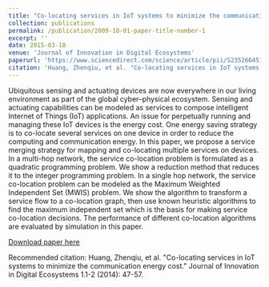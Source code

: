 ```yaml
---
title: "Co-locating services in IoT systems to minimize the communication energy cost"
collection: publications
permalink: /publication/2009-10-01-paper-title-number-1
excerpt: ''
date: 2015-03-18
venue: 'Journal of Innovation in Digital Ecosystems'
paperurl: 'https://www.sciencedirect.com/science/article/pii/S2352664515000061'
citation: 'Huang, Zhenqiu, et al. "Co-locating services in IoT systems to minimize the communication energy cost." Journal of Innovation in Digital Ecosystems 1.1-2 (2014): 47-57.'
---
```


Ubiquitous sensing and actuating devices are now everywhere in our living environment as part of the global cyber–physical ecosystem. Sensing and actuating capabilities can be modeled as services to compose intelligent Internet of Things (IoT) applications. An issue for perpetually running and managing these IoT devices is the energy cost. One energy saving strategy is to co-locate several services on one device in order to reduce the computing and communication energy. In this paper, we propose a service merging strategy for mapping and co-locating multiple services on devices. In a multi-hop network, the service co-location problem is formulated as a quadratic programming problem. We show a reduction method that reduces it to the integer programming problem. In a single hop network, the service co-location problem can be modeled as the Maximum Weighted Independent Set (MWIS) problem. We show the algorithm to transform a service flow to a co-location graph, then use known heuristic algorithms to find the maximum independent set which is the basis for making service co-location decisions. The performance of different co-location algorithms are evaluated by simulation in this paper.

[Download paper here](https://www.sciencedirect.com/science/article/pii/S2352664515000061)

Recommended citation: Huang, Zhenqiu, et al. "Co-locating services in IoT systems to minimize the communication energy cost." Journal of Innovation in Digital Ecosystems 1.1-2 (2014): 47-57.
